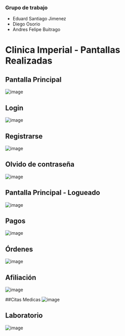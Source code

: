 ### Grupo de trabajo

- Eduard Santiago Jimenez
- Diego Osorio
- Andres Felipe Buitrago

# Clinica Imperial - Pantallas Realizadas

## Pantalla Principal
![image](https://user-images.githubusercontent.com/118573715/203182811-d6d0bf53-65c2-4e9f-a5aa-cb2dd2773a3b.png)


## Login
![image](https://user-images.githubusercontent.com/118573715/202831668-e9ad49c5-62e9-4110-9361-0b889d917759.png)



## Registrarse

![image](https://user-images.githubusercontent.com/92444222/202832636-bfd75db1-93d9-4890-b1b1-0737c040a447.png)

## Olvido de contraseña

![image](https://user-images.githubusercontent.com/92444222/202832671-6aa7ebca-f994-4761-8d30-7725ae35de54.png)


## Pantalla Principal - Logueado
![image](https://user-images.githubusercontent.com/118573715/204108207-bd94e35d-50f6-44fc-85f4-ec62f1f01396.png)


## Pagos
![image](https://user-images.githubusercontent.com/118573715/204108258-90db908f-f278-44ac-9f9e-a643c8c6a706.png)


## Órdenes
![image](https://user-images.githubusercontent.com/118573715/204108280-6b47f446-9f7c-4bad-abc5-197d0666a136.png)


## Afiliación
![image](https://user-images.githubusercontent.com/118573715/204108298-12dcbf74-4211-43cb-8550-3483cd690d39.png)

##Citas Medicas
![image](https://user-images.githubusercontent.com/118573914/204108533-9712f7a8-9e6b-4c59-bc98-29fa16219dbf.png)

## Laboratorio
![image](https://user-images.githubusercontent.com/118573715/204108660-52d61309-f2bf-472e-a196-7e08aa15d46b.png)


